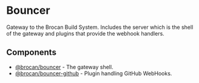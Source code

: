 # Bouncer

Gateway to the Brocan Build System. Includes the server which is the shell of the gateway and plugins that provide the webhook handlers.

## Components

  * [@brocan/bouncer](server) - The gateway shell.
  * [@brocan/bouncer-github](github) - Plugin handling GitHub WebHooks.
